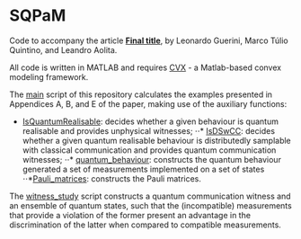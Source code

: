 # SQPaM

Code to accompany the article **[Final title](www.arxiv.org/abs/1903.XXXXX)**, by Leonardo Guerini, Marco Túlio Quintino, and Leandro Aolita.

All code is written in MATLAB and requires [CVX](http://cvxr.com/) - a Matlab-based convex modeling framework.

The [main](https://github.com/guerinileonardo/SQPaM/blob/master/main.m) script of this repository calculates the examples presented in Appendices A, B, and E of the paper, making use of the auxiliary functions: 
* [IsQuantumRealisable](https://github.com/guerinileonardo/SQPaM/blob/master/IsQuantumRealisable.m): decides whether a given behaviour is quantum realisable and provides unphysical witnesses; 
⋅⋅* [IsDSwCC](https://github.com/guerinileonardo/SQPaM/blob/master/IsDSwCC.m): decides whether a given quantum realisable behaviour is distributedly samplable with classical communication and provides quantum communication witnesses;
⋅⋅* [quantum_behaviour](https://github.com/guerinileonardo/SQPaM/blob/master/quantum_behaviour.m): constructs the quantum behaviour generated a set of measurements implemented on a set of states
⋅⋅*[Pauli_matrices](https://github.com/guerinileonardo/SQPaM/blob/master/Pauli_matrices.m): constructs the Pauli matrices.

The [witness_study](https://github.com/guerinileonardo/SQPaM/blob/master/witness_study.m) script constructs a quantum communication witness and an ensemble of quantum states, such that the (incompatible) measurements that provide a violation of the former present an advantage in the discrimination of the latter when compared to compatible measurements.
